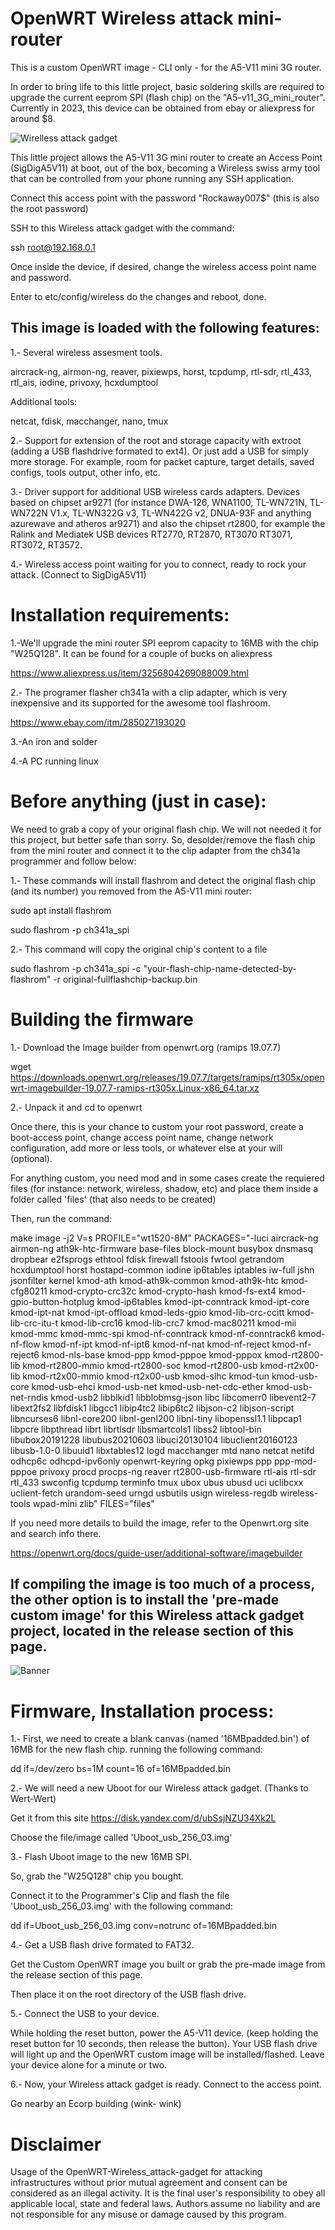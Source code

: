 # OpenWRT Wireless attack mini-router





This is a custom OpenWRT image - CLI only - for the A5-V11 mini 3G router.

In order to bring life to this little project, basic soldering skills are required to upgrade the current eeprom SPI (flash chip) on the "A5-v11_3G_mini_router". Currently in 2023, this device can be obtained from ebay or aliexpress for around $8.


![Wirelless attack gadget](A5-V11_3G_mini_router.PNG)


This little project allows the A5-V11 3G mini router to create an Access Point (SigDigA5V11) at boot, out of the box, becoming a Wireless swiss army tool that can be controlled from your phone running any SSH application.


Connect this access point with the password "Rockaway007$" (this is also the root password)

SSH to this Wireless attack gadget with the command:

ssh root@192.168.0.1

Once inside the device, if desired, change the wireless access point name and password. 

Enter to etc/config/wireless do the changes and reboot, done.







This image is loaded with the following features:
-
1.- Several wireless assesment tools.

aircrack-ng, airmon-ng, reaver, pixiewps, horst, tcpdump, rtl-sdr, rtl_433, rtl_ais, iodine, privoxy, hcxdumptool

Additional tools: 

netcat, fdisk, macchanger, nano, tmux


2.- Support for extension of the root and storage capacity with extroot (adding a USB flashdrive formated to ext4). Or just add a USB for simply more storage. For example, room for packet capture, target details, saved configs, tools output, other info, etc.

3.- Driver support for additional USB wireless cards adapters.
Devices based on chipset ar9271 (for instance DWA-126, WNA1100, TL-WN721N, TL-WN722N V1.x, TL-WN322G v3, TL-WN422G v2, DNUA-93F and anything azurewave and atheros ar9271) and also the chipset rt2800, for example the Ralink and Mediatek USB devices RT2770, RT2870, RT3070 RT3071, RT3072, RT3572.

4.- Wireless access point waiting for you to connect, ready to rock your attack. (Connect to SigDigA5V11)














# Installation requirements:



1.-We'll upgrade the mini router SPI eeprom capacity to 16MB with the chip "W25Q128". It can be found for a couple of bucks on aliexpress

https://www.aliexpress.us/item/3256804269088009.html

2.- The programer flasher ch341a with a clip adapter, which is very inexpensive and its supported for the awesome tool flashroom.

https://www.ebay.com/itm/285027193020

3.-An iron and solder

4.-A PC running linux





# Before anything (just in case):



We need to grab a copy of your original flash chip. We will not needed it for this project, but better safe than sorry. 
So, desolder/remove the flash chip from the mini router and connect it to the clip adapter from the ch341a programmer and follow below:


1.- These commands will install flashrom and  detect the original flash chip (and its number) you removed from the A5-V11 mini router:


sudo apt install flashrom

sudo flashrom -p ch341a_spi 


2.- This command will copy the original chip's content to a file


sudo flashrom -p ch341a_spi -c "your-flash-chip-name-detected-by-flashrom" -r original-fullflashchip-backup.bin 


# Building the firmware


1.- Download the Image builder from openwrt.org (ramips 19.07.7)

wget https://downloads.openwrt.org/releases/19.07.7/targets/ramips/rt305x/openwrt-imagebuilder-19.07.7-ramips-rt305x.Linux-x86_64.tar.xz

2.- Unpack it and cd to openwrt

Once there, this is your chance to custom your root password, create a boot-access point, change access point name, change network configuration, add more or  less tools, or whatever else at your will (optional). 

For anything custom, you need mod and in some cases create the requiered files (for instance: network, wireless, shadow, etc) and place them inside a folder called 'files' (that also needs to be created)

Then, run the command:


make image -j2 V=s PROFILE="wt1520-8M" PACKAGES="-luci aircrack-ng airmon-ng ath9k-htc-firmware base-files block-mount busybox dnsmasq dropbear e2fsprogs ethtool fdisk firewall fstools fwtool getrandom hcxdumptool horst hostapd-common iodine ip6tables iptables iw-full jshn jsonfilter kernel kmod-ath kmod-ath9k-common kmod-ath9k-htc kmod-cfg80211 kmod-crypto-crc32c kmod-crypto-hash kmod-fs-ext4 kmod-gpio-button-hotplug kmod-ip6tables kmod-ipt-conntrack kmod-ipt-core kmod-ipt-nat kmod-ipt-offload kmod-leds-gpio kmod-lib-crc-ccitt kmod-lib-crc-itu-t kmod-lib-crc16 kmod-lib-crc7 kmod-mac80211 kmod-mii kmod-mmc kmod-mmc-spi kmod-nf-conntrack kmod-nf-conntrack6 kmod-nf-flow kmod-nf-ipt kmod-nf-ipt6 kmod-nf-nat kmod-nf-reject kmod-nf-reject6 kmod-nls-base kmod-ppp kmod-pppoe kmod-pppox kmod-rt2800-lib kmod-rt2800-mmio kmod-rt2800-soc kmod-rt2800-usb kmod-rt2x00-lib kmod-rt2x00-mmio kmod-rt2x00-usb kmod-slhc kmod-tun kmod-usb-core kmod-usb-ehci kmod-usb-net kmod-usb-net-cdc-ether kmod-usb-net-rndis kmod-usb2 libblkid1 libblobmsg-json libc libcomerr0 libevent2-7 libext2fs2 libfdisk1 libgcc1 libip4tc2 libip6tc2 libjson-c2 libjson-script libncurses6 libnl-core200 libnl-genl200 libnl-tiny libopenssl1.1 libpcap1 libpcre libpthread librt librtlsdr libsmartcols1 libss2 libtool-bin libubox20191228 libubus20210603 libuci20130104 libuclient20160123 libusb-1.0-0 libuuid1 libxtables12 logd macchanger mtd nano netcat netifd odhcp6c odhcpd-ipv6only openwrt-keyring opkg pixiewps ppp ppp-mod-pppoe privoxy procd procps-ng reaver rt2800-usb-firmware rtl-ais rtl-sdr rtl_433 swconfig tcpdump terminfo tmux ubox ubus ubusd uci uclibcxx uclient-fetch urandom-seed urngd usbutils usign wireless-regdb wireless-tools wpad-mini zlib" FILES="files"


If you need more details to build the image, refer to the Openwrt.org site and search info there.

https://openwrt.org/docs/guide-user/additional-software/imagebuilder


If compiling the image is too much of a process, the other option is to install the 'pre-made custom image' for this Wireless attack gadget project, located in the release section of this page.
-

![Banner](Banner-Wireless_Attack_Gadget.png)




# Firmware, Installation process:



1.- First, we need to create a blank canvas (named '16MBpadded.bin') of 16MB for the new flash chip.
running the following command:

 dd if=/dev/zero bs=1M count=16 of=16MBpadded.bin


2.- We will need a new Uboot for our Wireless attack gadget. (Thanks to Wert-Wert)

Get it from this site 
https://disk.yandex.com/d/ubSsjNZU34Xk2L 

Choose the file/image called 'Uboot_usb_256_03.img'


3.- Flash Uboot image to the new 16MB SPI. 

So, grab the "W25Q128" chip you bought. 

Connect it to the Programmer's Clip and flash the file 'Uboot_usb_256_03.img' with the following command:  

dd if=Uboot_usb_256_03.img conv=notrunc of=16MBpadded.bin


4.- Get a USB flash drive formated to FAT32.

Get the Custom OpenWRT image you built or grab the pre-made image from the release section of this page. 

Then place it on the root directory of the USB flash drive.


5.- Connect the USB to your device.

While holding the reset button, power the A5-V11 device. (keep holding the reset button for 10 seconds, then release the button).
Your USB flash drive will light up and the OpenWRT custom image will be installed/flashed. Leave your device alone for a minute or two. 



6.- Now, your Wireless attack gadget is ready. Connect to the access point. 

Go nearby an Ecorp building (wink- wink)




# Disclaimer

Usage of the OpenWRT-Wireless_attack-gadget for attacking infrastructures without prior mutual agreement and consent can be considered as an illegal activity. It is the final user's responsibility to obey all applicable local, state and federal laws. Authors assume no liability and are not responsible for any misuse or damage caused by this program.


















